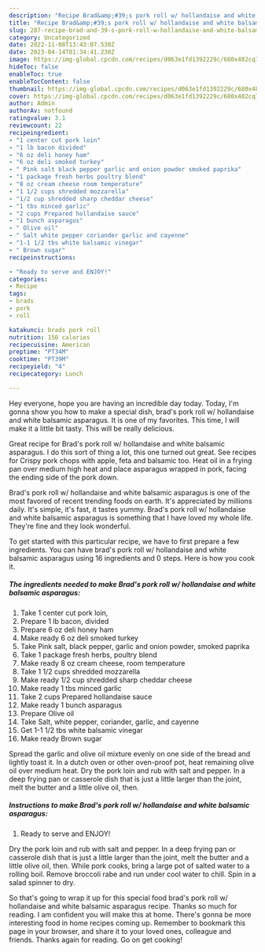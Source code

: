 ```yaml
---
description: "Recipe Brad&amp;#39;s pork roll w/ hollandaise and white balsamic asparagus the Very Delicious"
title: "Recipe Brad&amp;#39;s pork roll w/ hollandaise and white balsamic asparagus the Very Delicious"
slug: 287-recipe-brad-and-39-s-pork-roll-w-hollandaise-and-white-balsamic-asparagus-the-very-delicious
category: Uncategorized
date: 2022-11-08T13:43:07.530Z
date: 2023-04-14T01:34:41.230Z
image: https://img-global.cpcdn.com/recipes/d063e1fd1392229c/680x482cq70/brads-pork-roll-w-hollandaise-and-white-balsamic-asparagus-recipe-main-photo.jpg
hideToc: false
enableToc: true
enableTocContent: false
thumbnail: https://img-global.cpcdn.com/recipes/d063e1fd1392229c/680x482cq70/brads-pork-roll-w-hollandaise-and-white-balsamic-asparagus-recipe-main-photo.jpg
cover: https://img-global.cpcdn.com/recipes/d063e1fd1392229c/680x482cq70/brads-pork-roll-w-hollandaise-and-white-balsamic-asparagus-recipe-main-photo.jpg
author: Admin
authorAv: notfound
ratingvalue: 3.1
reviewcount: 22
recipeingredient:
- "1 center cut pork loin"
- "1 lb bacon divided"
- "6 oz deli honey ham"
- "6 oz deli smoked turkey"
- " Pink salt black pepper garlic and onion powder smoked paprika"
- "1 package fresh herbs poultry blend"
- "8 oz cream cheese room temperature"
- "1 1/2 cups shredded mozzarella"
- "1/2 cup shredded sharp cheddar cheese"
- "1 tbs minced garlic"
- "2 cups Prepared hollandaise sauce"
- "1 bunch asparagus"
- " Olive oil"
- " Salt white pepper coriander garlic and cayenne"
- "1-1 1/2 tbs white balsamic vinegar"
- " Brown sugar"
recipeinstructions:

- "Ready to serve and ENJOY!"
categories:
- Recipe
tags:
- brads
- pork
- roll

katakunci: brads pork roll 
nutrition: 150 calories
recipecuisine: American
preptime: "PT34M"
cooktime: "PT39M"
recipeyield: "4"
recipecategory: Lunch

---
```



Hey everyone, hope you are having an incredible day today. Today, I'm gonna show you how to make a special dish, brad&#39;s pork roll w/ hollandaise and white balsamic asparagus. It is one of my favorites. This time, I will make it a little bit tasty. This will be really delicious.

Great recipe for Brad&#39;s pork roll w/ hollandaise and white balsamic asparagus. I do this sort of thing a lot, this one turned out great. See recipes for Crispy pork chops with apple, feta and balsamic too. Heat oil in a frying pan over medium high heat and place asparagus wrapped in pork, facing the ending side of the pork down.

Brad&#39;s pork roll w/ hollandaise and white balsamic asparagus is one of the most favored of recent trending foods on earth. It's appreciated by millions daily. It's simple, it's fast, it tastes yummy. Brad&#39;s pork roll w/ hollandaise and white balsamic asparagus is something that I have loved my whole life. They're fine and they look wonderful.


To get started with this particular recipe, we have to first prepare a few ingredients. You can have brad&#39;s pork roll w/ hollandaise and white balsamic asparagus using 16 ingredients and 0 steps. Here is how you cook it.

<!--inarticleads1-->

##### The ingredients needed to make Brad&#39;s pork roll w/ hollandaise and white balsamic asparagus:

1. Take 1 center cut pork loin,
1. Prepare 1 lb bacon, divided
1. Prepare 6 oz deli honey ham
1. Make ready 6 oz deli smoked turkey
1. Take  Pink salt, black pepper, garlic and onion powder, smoked paprika
1. Take 1 package fresh herbs, poultry blend
1. Make ready 8 oz cream cheese, room temperature
1. Take 1 1/2 cups shredded mozzarella
1. Make ready 1/2 cup shredded sharp cheddar cheese
1. Make ready 1 tbs minced garlic
1. Take 2 cups Prepared hollandaise sauce
1. Make ready 1 bunch asparagus
1. Prepare  Olive oil
1. Take  Salt, white pepper, coriander, garlic, and cayenne
1. Get 1-1 1/2 tbs white balsamic vinegar
1. Make ready  Brown sugar


Spread the garlic and olive oil mixture evenly on one side of the bread and lightly toast it. In a dutch oven or other oven-proof pot, heat remaining olive oil over medium heat. Dry the pork loin and rub with salt and pepper. In a deep frying pan or casserole dish that is just a little larger than the joint, melt the butter and a little olive oil, then. 

<!--inarticleads2-->

##### Instructions to make Brad&#39;s pork roll w/ hollandaise and white balsamic asparagus:


1. Ready to serve and ENJOY!

Dry the pork loin and rub with salt and pepper. In a deep frying pan or casserole dish that is just a little larger than the joint, melt the butter and a little olive oil, then. While pork cooks, bring a large pot of salted water to a rolling boil. Remove broccoli rabe and run under cool water to chill. Spin in a salad spinner to dry. 

So that's going to wrap it up for this special food brad&#39;s pork roll w/ hollandaise and white balsamic asparagus recipe. Thanks so much for reading. I am confident you will make this at home. There's gonna be more interesting food in home recipes coming up. Remember to bookmark this page in your browser, and share it to your loved ones, colleague and friends. Thanks again for reading. Go on get cooking!
